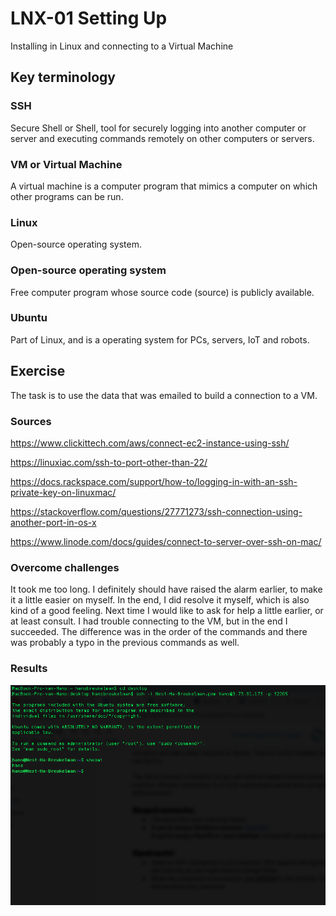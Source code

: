 # LNX-01 Setting Up
Installing in Linux and connecting to a Virtual Machine

## Key terminology
### SSH 
Secure Shell or Shell, tool for securely logging into another computer or server and executing commands remotely on other computers or servers.

### VM or Virtual Machine
A virtual machine is a computer program that mimics a computer on which other programs can be run.

### Linux
Open-source operating system.

### Open-source operating system
Free computer program whose source code (source) is publicly available.

### Ubuntu
Part of Linux, and is a operating system for PCs, servers, IoT and robots.


## Exercise
The task is to use the data that was emailed to build a connection to a VM.

### Sources
https://www.clickittech.com/aws/connect-ec2-instance-using-ssh/

https://linuxiac.com/ssh-to-port-other-than-22/

https://docs.rackspace.com/support/how-to/logging-in-with-an-ssh-private-key-on-linuxmac/

https://stackoverflow.com/questions/27771273/ssh-connection-using-another-port-in-os-x

https://www.linode.com/docs/guides/connect-to-server-over-ssh-on-mac/

### Overcome challenges
It took me too long. I definitely should have raised the alarm earlier, to make it a little easier on myself. In the end, I did resolve it myself, which is also kind of a good feeling. Next time I would like to ask for help a little earlier, or at least consult.  I had trouble connecting to the VM, but in the end I succeeded. The difference was in the order of the commands and there was probably a typo in the previous commands as well.

### Results
![After a long road of many tries and setbacks, it finally worked out.](https://github.com/Techgrounds-Cloud-9/cloud-9-hansbreukelman/blob/02c9ffcd7df70c92fd60589f96a2a96314010829/00_includes/LNX-01%20Setting%20Up.png)

